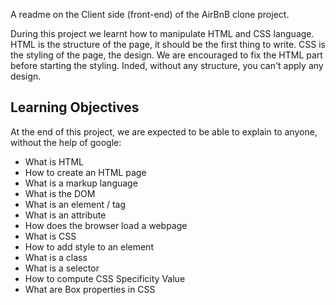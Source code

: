 A readme on the Client side (front-end) of the AirBnB clone project.

During this project we learnt how to manipulate HTML and CSS language. HTML is the structure of the page, it should be the first thing to write. CSS is the styling of the page, the design. We are encouraged to fix the HTML part before starting the styling. Inded, without any structure, you can't apply any design.

## Learning Objectives
At the end of this project, we are expected to be able to explain to anyone, without the help of google:
* What is HTML
* How to create an HTML page
* What is a markup language
* What is the DOM
* What is an element / tag
* What is an attribute
* How does the browser load a webpage
* What is CSS
* How to add style to an element
* What is a class
* What is a selector
* How to compute CSS Specificity Value
* What are Box properties in CSS
